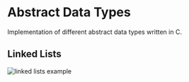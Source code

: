 # Abstract Data Types

Implementation of different abstract data types written in C.

## Linked Lists
![linked lists example](http://upload.wikimedia.org/wikipedia/commons/6/6d/Singly-linked-list.svg)